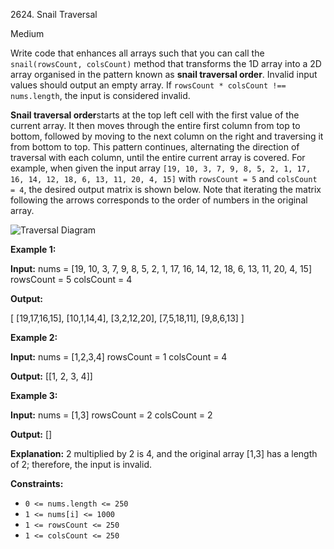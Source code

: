 2624\. Snail Traversal

Medium

Write code that enhances all arrays such that you can call the `snail(rowsCount, colsCount)` method that transforms the 1D array into a 2D array organised in the pattern known as **snail traversal order**. Invalid input values should output an empty array. If `rowsCount * colsCount !== nums.length`, the input is considered invalid.

**Snail traversal order**starts at the top left cell with the first value of the current array. It then moves through the entire first column from top to bottom, followed by moving to the next column on the right and traversing it from bottom to top. This pattern continues, alternating the direction of traversal with each column, until the entire current array is covered. For example, when given the input array `[19, 10, 3, 7, 9, 8, 5, 2, 1, 17, 16, 14, 12, 18, 6, 13, 11, 20, 4, 15]` with `rowsCount = 5` and `colsCount = 4`, the desired output matrix is shown below. Note that iterating the matrix following the arrows corresponds to the order of numbers in the original array.

![Traversal Diagram](https://leetcode-in-java.github.io/src/main/java/g2601_2700/s2624_snail_traversal/screen-shot-2023-04-10-at-100006-pm.png)

**Example 1:**

**Input:** nums = [19, 10, 3, 7, 9, 8, 5, 2, 1, 17, 16, 14, 12, 18, 6, 13, 11, 20, 4, 15] rowsCount = 5 colsCount = 4

**Output:** 

[ 
    [19,17,16,15], 
    [10,1,14,4], 
    [3,2,12,20], 
    [7,5,18,11], 
    [9,8,6,13] 
]

**Example 2:**

**Input:** nums = [1,2,3,4] rowsCount = 1 colsCount = 4

**Output:** [[1, 2, 3, 4]]

**Example 3:**

**Input:** nums = [1,3] rowsCount = 2 colsCount = 2

**Output:** []

**Explanation:** 2 multiplied by 2 is 4, and the original array [1,3] has a length of 2; therefore, the input is invalid.

**Constraints:**

*   `0 <= nums.length <= 250`
*   `1 <= nums[i] <= 1000`
*   `1 <= rowsCount <= 250`
*   `1 <= colsCount <= 250`